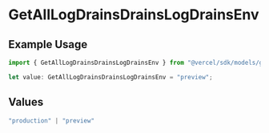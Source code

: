 # GetAllLogDrainsDrainsLogDrainsEnv

## Example Usage

```typescript
import { GetAllLogDrainsDrainsLogDrainsEnv } from "@vercel/sdk/models/getalllogdrainsop.js";

let value: GetAllLogDrainsDrainsLogDrainsEnv = "preview";
```

## Values

```typescript
"production" | "preview"
```
